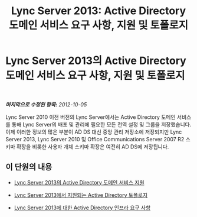 ﻿---
title: 'Lync Server 2013: Active Directory 도메인 서비스 요구 사항, 지원 및 토폴로지'
TOCTitle: Active Directory 도메인 서비스 요구 사항, 지원 및 토폴로지
ms:assetid: 95bd160f-bcea-4014-a050-8a3cd2f699c8
ms:mtpsurl: https://technet.microsoft.com/ko-kr/library/Gg398760(v=OCS.15)
ms:contentKeyID: 49304439
ms.date: 08/24/2015
mtps_version: v=OCS.15
ms.translationtype: HT
---

# Lync Server 2013의 Active Directory 도메인 서비스 요구 사항, 지원 및 토폴로지

 

_**마지막으로 수정된 항목:** 2012-10-05_

Lync Server 2010 이전 버전의 Lync Server에서는 Active Directory 도메인 서비스를 통해 Lync Server의 배포 및 관리에 필요한 모든 전역 설정 및 그룹을 저장했습니다. 이제 이러한 정보의 많은 부분이 AD DS 대신 중앙 관리 저장소에 저장되지만 Lync Server 2013, Lync Server 2010 및 Office Communications Server 2007 R2 스키마 확장을 비롯한 사용자 개체 스키마 확장은 여전히 AD DS에 저장됩니다.

## 이 단원의 내용

  - [Lync Server 2013의 Active Directory 도메인 서비스 지원](lync-server-2013-active-directory-domain-services-support.md)

  - [Lync Server 2013에서 지원되는 Active Directory 토폴로지](lync-server-2013-supported-active-directory-topologies.md)

  - [Lync Server 2013에 대한 Active Directory 인프라 요구 사항](lync-server-2013-active-directory-infrastructure-requirements.md)

